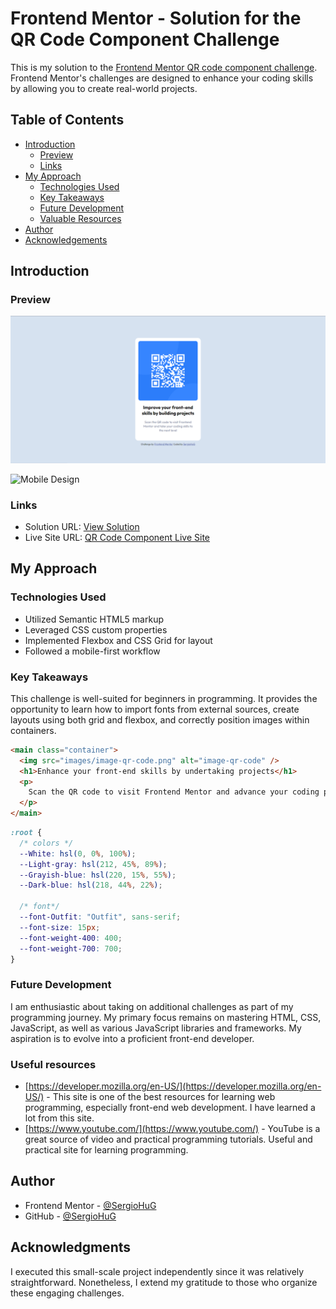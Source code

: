 # Frontend Mentor - Solution for the QR Code Component Challenge

This is my solution to the [Frontend Mentor QR code component challenge](https://www.frontendmentor.io/challenges/qr-code-component-iux_sIO_H). Frontend Mentor's challenges are designed to enhance your coding skills by allowing you to create real-world projects.

## Table of Contents

- [Introduction](#introduction)
  - [Preview](#preview)
  - [Links](#links)
- [My Approach](#my-approach)
  - [Technologies Used](#technologies-used)
  - [Key Takeaways](#key-takeaways)
  - [Future Development](#future-development)
  - [Valuable Resources](#valuable-resources)
- [Author](#author)
- [Acknowledgements](#acknowledgements)

## Introduction

### Preview

![Desktop Design](screenshots/desktop-screenshot.png)

![Mobile Design](screenshots/Smartphone_screenshot.png)

### Links

- Solution URL: [View Solution](https://your-solution-url.com)
- Live Site URL: [QR Code Component Live Site](https://qr-code-component-jet-six.vercel.app/)

## My Approach

### Technologies Used

- Utilized Semantic HTML5 markup
- Leveraged CSS custom properties
- Implemented Flexbox and CSS Grid for layout
- Followed a mobile-first workflow

### Key Takeaways

This challenge is well-suited for beginners in programming. It provides the opportunity to learn how to import fonts from external sources, create layouts using both grid and flexbox, and correctly position images within containers.

```html
<main class="container">
  <img src="images/image-qr-code.png" alt="image-qr-code" />
  <h1>Enhance your front-end skills by undertaking projects</h1>
  <p>
    Scan the QR code to visit Frontend Mentor and advance your coding proficiency.
  </p>
</main>
```

```css
:root {
  /* colors */
  --White: hsl(0, 0%, 100%);
  --Light-gray: hsl(212, 45%, 89%);
  --Grayish-blue: hsl(220, 15%, 55%);
  --Dark-blue: hsl(218, 44%, 22%);

  /* font*/
  --font-Outfit: "Outfit", sans-serif;
  --font-size: 15px;
  --font-weight-400: 400;
  --font-weight-700: 700;
}
```

### Future Development

I am enthusiastic about taking on additional challenges as part of my programming journey. My primary focus remains on mastering HTML, CSS, JavaScript, as well as various JavaScript libraries and frameworks. My aspiration is to evolve into a proficient front-end developer.

### Useful resources

- [https://developer.mozilla.org/en-US/](https://developer.mozilla.org/en-US/) - This site is one of the best resources for learning web programming, especially front-end web development. I have learned a lot from this site.
- [https://www.youtube.com/](https://www.youtube.com/) - YouTube is a great source of video and practical programming tutorials. Useful and practical site for learning programming.



## Author


- Frontend Mentor - [@SergioHuG](https://www.frontendmentor.io/profile/SergioHuG)
- GitHub - [@SergioHuG](https://github.com/SergioHuG)

## Acknowledgments

I executed this small-scale project independently since it was relatively straightforward. Nonetheless, I extend my gratitude to those who organize these engaging challenges.
